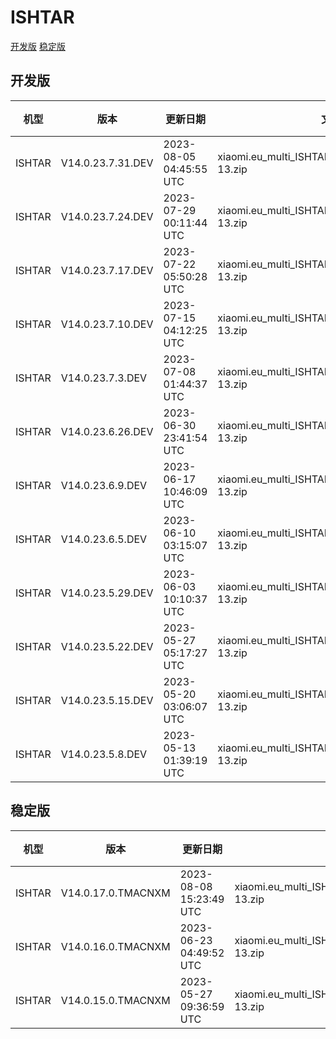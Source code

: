 # ISHTAR
[开发版](#开发版)  [稳定版](#稳定版)
## 开发版
| 机型 | 版本 | 更新日期 | 文件名 | 大小 | 下载链接 |
| ---- | ---- | ---- | ---- | ---- | ---- |
| ISHTAR | V14.0.23.7.31.DEV | 2023-08-05 04:45:55 UTC | xiaomi.eu_multi_ISHTAR_V14.0.23.7.31.DEV_v14-13.zip | 6.3 GB | [SourceForge](https://sourceforge.net/projects/xiaomi-eu-multilang-miui-roms/files/xiaomi.eu/MIUI-WEEKLY-RELEASES/V14.0.23.7.31.DEV/xiaomi.eu_multi_ISHTAR_V14.0.23.7.31.DEV_v14-13.zip/download) |
| ISHTAR | V14.0.23.7.24.DEV | 2023-07-29 00:11:44 UTC | xiaomi.eu_multi_ISHTAR_V14.0.23.7.24.DEV_v14-13.zip | 6.3 GB | [SourceForge](https://sourceforge.net/projects/xiaomi-eu-multilang-miui-roms/files/xiaomi.eu/MIUI-WEEKLY-RELEASES/V14.0.23.7.24.DEV/xiaomi.eu_multi_ISHTAR_V14.0.23.7.24.DEV_v14-13.zip/download) |
| ISHTAR | V14.0.23.7.17.DEV | 2023-07-22 05:50:28 UTC | xiaomi.eu_multi_ISHTAR_V14.0.23.7.17.DEV_v14-13.zip | 6.3 GB | [SourceForge](https://sourceforge.net/projects/xiaomi-eu-multilang-miui-roms/files/xiaomi.eu/MIUI-WEEKLY-RELEASES/V14.0.23.7.17.DEV/xiaomi.eu_multi_ISHTAR_V14.0.23.7.17.DEV_v14-13.zip/download) |
| ISHTAR | V14.0.23.7.10.DEV | 2023-07-15 04:12:25 UTC | xiaomi.eu_multi_ISHTAR_V14.0.23.7.10.DEV_v14-13.zip | 6.3 GB | [SourceForge](https://sourceforge.net/projects/xiaomi-eu-multilang-miui-roms/files/xiaomi.eu/MIUI-WEEKLY-RELEASES/V14.0.23.7.10.DEV/xiaomi.eu_multi_ISHTAR_V14.0.23.7.10.DEV_v14-13.zip/download) |
| ISHTAR | V14.0.23.7.3.DEV | 2023-07-08 01:44:37 UTC | xiaomi.eu_multi_ISHTAR_V14.0.23.7.3.DEV_v14-13.zip | 6.3 GB | [SourceForge](https://sourceforge.net/projects/xiaomi-eu-multilang-miui-roms/files/xiaomi.eu/MIUI-WEEKLY-RELEASES/V14.0.23.7.3.DEV/xiaomi.eu_multi_ISHTAR_V14.0.23.7.3.DEV_v14-13.zip/download) |
| ISHTAR | V14.0.23.6.26.DEV | 2023-06-30 23:41:54 UTC | xiaomi.eu_multi_ISHTAR_V14.0.23.6.26.DEV_v14-13.zip | 6.3 GB | [SourceForge](https://sourceforge.net/projects/xiaomi-eu-multilang-miui-roms/files/xiaomi.eu/MIUI-WEEKLY-RELEASES/V14.0.23.6.26.DEV/xiaomi.eu_multi_ISHTAR_V14.0.23.6.26.DEV_v14-13.zip/download) |
| ISHTAR | V14.0.23.6.9.DEV | 2023-06-17 10:46:09 UTC | xiaomi.eu_multi_ISHTAR_V14.0.23.6.9.DEV_v14-13.zip | 6.3 GB | [SourceForge](https://sourceforge.net/projects/xiaomi-eu-multilang-miui-roms/files/xiaomi.eu/MIUI-WEEKLY-RELEASES/V14.0.23.6.9.DEV/xiaomi.eu_multi_ISHTAR_V14.0.23.6.9.DEV_v14-13.zip/download) |
| ISHTAR | V14.0.23.6.5.DEV | 2023-06-10 03:15:07 UTC | xiaomi.eu_multi_ISHTAR_V14.0.23.6.5.DEV_v14-13.zip | 6.3 GB | [SourceForge](https://sourceforge.net/projects/xiaomi-eu-multilang-miui-roms/files/xiaomi.eu/MIUI-WEEKLY-RELEASES/V14.0.23.6.5.DEV/xiaomi.eu_multi_ISHTAR_V14.0.23.6.5.DEV_v14-13.zip/download) |
| ISHTAR | V14.0.23.5.29.DEV | 2023-06-03 10:10:37 UTC | xiaomi.eu_multi_ISHTAR_V14.0.23.5.29.DEV_v14-13.zip | 6.3 GB | [SourceForge](https://sourceforge.net/projects/xiaomi-eu-multilang-miui-roms/files/xiaomi.eu/MIUI-WEEKLY-RELEASES/V14.0.23.5.29.DEV/xiaomi.eu_multi_ISHTAR_V14.0.23.5.29.DEV_v14-13.zip/download) |
| ISHTAR | V14.0.23.5.22.DEV | 2023-05-27 05:17:27 UTC | xiaomi.eu_multi_ISHTAR_V14.0.23.5.22.DEV_v14-13.zip | 6.3 GB | [SourceForge](https://sourceforge.net/projects/xiaomi-eu-multilang-miui-roms/files/xiaomi.eu/MIUI-WEEKLY-RELEASES/V14.0.23.5.22.DEV/xiaomi.eu_multi_ISHTAR_V14.0.23.5.22.DEV_v14-13.zip/download) |
| ISHTAR | V14.0.23.5.15.DEV | 2023-05-20 03:06:07 UTC | xiaomi.eu_multi_ISHTAR_V14.0.23.5.15.DEV_v14-13.zip | 6.3 GB | [SourceForge](https://sourceforge.net/projects/xiaomi-eu-multilang-miui-roms/files/xiaomi.eu/MIUI-WEEKLY-RELEASES/V14.0.23.5.15.DEV/xiaomi.eu_multi_ISHTAR_V14.0.23.5.15.DEV_v14-13.zip/download) |
| ISHTAR | V14.0.23.5.8.DEV | 2023-05-13 01:39:19 UTC | xiaomi.eu_multi_ISHTAR_V14.0.23.5.8.DEV_v14-13.zip | 6.3 GB | [SourceForge](https://sourceforge.net/projects/xiaomi-eu-multilang-miui-roms/files/xiaomi.eu/MIUI-WEEKLY-RELEASES/V14.0.23.5.8.DEV/xiaomi.eu_multi_ISHTAR_V14.0.23.5.8.DEV_v14-13.zip/download) |
## 稳定版
| 机型 | 版本 | 更新日期 | 文件名 | 大小 | 下载链接 |
| ---- | ---- | ---- | ---- | ---- | ---- |
| ISHTAR | V14.0.17.0.TMACNXM | 2023-08-08 15:23:49 UTC | xiaomi.eu_multi_ISHTAR_V14.0.17.0.TMACNXM_v14-13.zip | 6.3 GB | [SourceForge](https://sourceforge.net/projects/xiaomi-eu-multilang-miui-roms/files/xiaomi.eu/MIUI-STABLE-RELEASES/MIUIv14/xiaomi.eu_multi_ISHTAR_V14.0.17.0.TMACNXM_v14-13.zip/download) |
| ISHTAR | V14.0.16.0.TMACNXM | 2023-06-23 04:49:52 UTC | xiaomi.eu_multi_ISHTAR_V14.0.16.0.TMACNXM_v14-13.zip | 6.3 GB | [SourceForge](https://sourceforge.net/projects/xiaomi-eu-multilang-miui-roms/files/xiaomi.eu/MIUI-STABLE-RELEASES/MIUIv14/xiaomi.eu_multi_ISHTAR_V14.0.16.0.TMACNXM_v14-13.zip/download) |
| ISHTAR | V14.0.15.0.TMACNXM | 2023-05-27 09:36:59 UTC | xiaomi.eu_multi_ISHTAR_V14.0.15.0.TMACNXM_v14-13.zip | 6.3 GB | [SourceForge](https://sourceforge.net/projects/xiaomi-eu-multilang-miui-roms/files/xiaomi.eu/MIUI-STABLE-RELEASES/MIUIv14/xiaomi.eu_multi_ISHTAR_V14.0.15.0.TMACNXM_v14-13.zip/download) |
